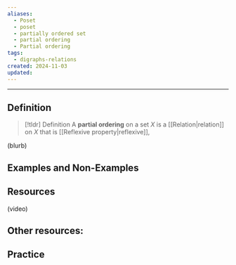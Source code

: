 ```yaml
---
aliases:
  - Poset
  - poset
  - partially ordered set
  - partial ordering
  - Partial ordering
tags:
  - digraphs-relations
created: 2024-11-03
updated:
---
```

---
## Definition 

> [!tldr] Definition
> A **partial ordering** on a set $X$ is a [[Relation|relation]] on $X$ that is [[Reflexive property|reflexive]], 

(blurb)

## Examples and Non-Examples

## Resources 

(video)

Other resources: 
- 

## Practice 
